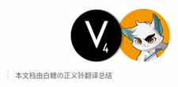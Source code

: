 <p align="center" class="logo-img">
    <img src="static/img/logo.png" alt="RSSHub" width="200">
</p>

> 本文档由白糖の正义铃翻译总结
